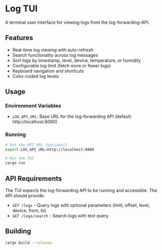 # Log TUI

A terminal user interface for viewing logs from the log-forwarding-API.

## Features

- Real-time log viewing with auto-refresh
- Search functionality across log messages
- Sort logs by timestamp, level, device, temperature, or humidity
- Configurable log limit (fetch more or fewer logs)
- Keyboard navigation and shortcuts
- Color-coded log levels

## Usage

### Environment Variables

- `LOG_API_URL`: Base URL for the log-forwarding API (default: http://localhost:8080)

### Running

```bash
# Set the API URL (optional)
export LOG_API_URL=http://localhost:8080

# Run the TUI
cargo run
```
## API Requirements

The TUI expects the log-forwarding API to be running and accessible. The API should provide:

- `GET /logs` - Query logs with optional parameters (limit, offset, level, device, from, to)
- `GET /logs/search` - Search logs with text query

## Building

```bash
cargo build --release
```